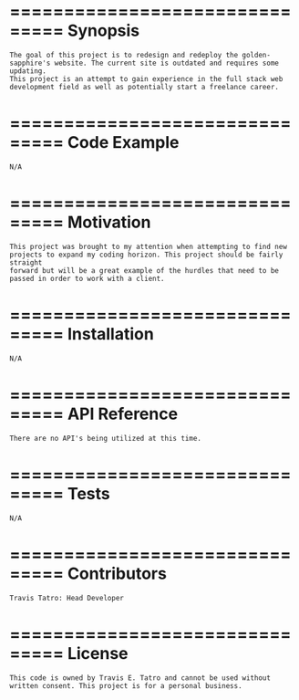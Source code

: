 ===============================
  Synopsis
===============================

    The goal of this project is to redesign and redeploy the golden-sapphire's website. The current site is outdated and requires some updating. 
    This project is an attempt to gain experience in the full stack web development field as well as potentially start a freelance career.

===============================
  Code Example
===============================

    N/A

===============================
  Motivation
===============================

    This project was brought to my attention when attempting to find new projects to expand my coding horizon. This project should be fairly straight
    forward but will be a great example of the hurdles that need to be passed in order to work with a client.

===============================
  Installation
===============================

    N/A

===============================
  API Reference
===============================

    There are no API's being utilized at this time.

===============================
  Tests
===============================

    N/A

===============================
  Contributors
===============================

    Travis Tatro: Head Developer

===============================
  License
===============================

    This code is owned by Travis E. Tatro and cannot be used without written consent. This project is for a personal business.